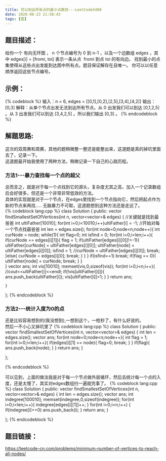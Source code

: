 ```yaml
---
title: 可以到达所有点的最少点数目---LeetCode5480
date: 2020-08-23 21:58:43
tags: [图]
---
```

## 题目描述：  
给你一个 有向无环图 ， n 个节点编号为 0 到 n-1 ，以及一个边数组 edges ，其中 edges[i] = [fromi, toi] 表示一条从点  fromi 到点 toi 的有向边。
找到最小的点集使得从这些点出发能到达图中所有点。题目保证解存在且唯一。
你可以以任意顺序返回这些节点编号。

<!-- more -->

## 示例：   
{% codeblock %}
输入：n = 6, edges = [[0,1],[0,2],[2,5],[3,4],[4,2]]
输出：[0,3]
解释：从单个节点出发无法到达所有节点。从 0 出发我们可以到达 [0,1,2,5] 。从 3 出发我们可以到达 [3,4,2,5] 。所以我们输出 [0,3] 。
{% endcodeblock %}

## 解题思路:
这次的双周赛和周赛，其他的题稍微整一整还是能整出来，这道题是真的掉坑里面去了，记录一下。  
这道题最开始我使用了两种方法，稍微记录一下自己的心路历程。  
### 方法1---暴力查找每一个点的超父
总而言之，就是对于每一个点找到它的源头，复杂度尤其之高，加入一个记录数组后会好很多，但还是一个非常非常低效的方法。  
具体的实现就是对于一个节点，在edges里找到一个节点指向它，然后把起点作为新的节点来再找.....
无脑暴力不可取，这道题想到这种方法还是走远了。  
{% codeblock lang:cpp %}
class Solution {
public:
    vector<int> findSmallestSetOfVertices(int n, vector<vector<int>>& edges) {
        //关键就是找到最爸爸
        int ultiFather[10010];
        for(int i=0;i<10010;i++)ultiFather[i] = -1;
        //开始对每一个节点找最爸爸
        int len = edges.size();
        for(int node=0;node<n;node++){
            int curNode = node;
            while(1){
                int flag=0;
                int isfind = 0;
                for(int i=0;i<len;i++){
                    if(curNode == edges[i][1]){
                        flag = 1;
                        if(ultiFather[edges[i][0]]!=-1){
                            ultiFather[curNode] = ultiFather[edges[i][0]];
                            ultiFather[node] = ultiFather[edges[i][0]];
                            isfind = 1;
                            //curNode = ultiFather[edges[i][0]];
                            break;
                        }else{
                            curNode = edges[i][0];
                            break;
                        }
                    }
                }
                if(isfind==1) break;
                if(flag == 0){
                    ultiFather[node] = curNode;
                    break;
                }
            }   
        }
        vector<int> ans;
        int vis[10010];
        memset(vis,0,sizeof(vis));
        for(int i=0;i<n;i++){
            //cout<<ultiFather[i]<<endl;
            if(!vis[ultiFather[i]]){
                ans.push_back(ultiFather[i]);
                vis[ultiFather[i]]=1;
            }
        }
        return ans;

    }
};
{% endcodeblock %}

### 方法2---统计入度为0的点
还是比较容易想到的(我没想到),一想到这个，一枪秒了，有什么好说的。  
然后一不小心又掉坑里了
{% codeblock lang:cpp %}
class Solution {
public:
    vector<int> findSmallestSetOfVertices(int n, vector<vector<int>>& edges) {
        int len = edges.size();
        vector<int> ans;
        for(int node=0;node<n;node++){
            int flag = 1;
            for(int i=0;i<len;i++){
                if(edges[i][1] == node){
                    flag=0;
                    break;
                }
            }
            if(flag){
                ans.push_back(node);
            }
        }
        return ans;
    }
    
};

{% endcodeblock %}

可以见到，上面的做法我是对于每一个节点做外层循环，然后去统计每一个点的入度，还是太慢了，其实对edges数组扫一遍就完事了。
{% codeblock lang:cpp %}
class Solution {
public:
    vector<int> findSmallestSetOfVertices(int n, vector<vector<int>>& edges) {
        int len = edges.size();
        vector<int> ans;
        int indegree[100010];
        memset(indegree,0,sizeof(indegree));
        for(int i=0;i<len;i++){
            indegree[edges[i][1]]++;
        }
        for(int i=0;i<n;i++)
        {
            if(indegree[i]==0) ans.push_back(i);
        }
        return ans;
    }
    
};
{% endcodeblock %}

## 题目链接：  
https://leetcode-cn.com/problems/minimum-number-of-vertices-to-reach-all-nodes/